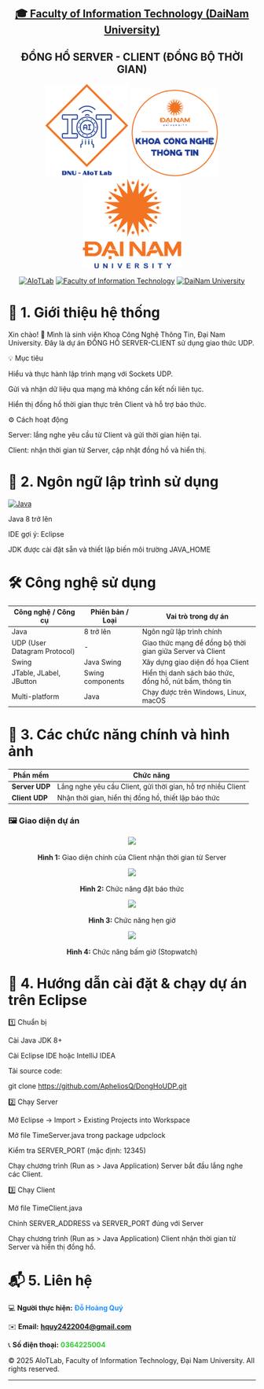<h2 align="center">
    <a href="https://dainam.edu.vn/vi/khoa-cong-nghe-thong-tin">
    🎓 Faculty of Information Technology (DaiNam University)
    </a>
</h2>
<h2 align="center">
    ĐỒNG HỒ SERVER - CLIENT (ĐỒNG BỘ THỜI GIAN)
</h2>
<div align="center">
    <p align="center">
        <img src="docs/aiotlab_logo.png" alt="AIoTLab Logo" width="170"/>
        <img src="docs/fitdnu_logo.png" alt="AIoTLab Logo" width="180"/>
        <img src="docs/dnu_logo.png" alt="DaiNam University Logo" width="200"/>
    </p>

[![AIoTLab](https://img.shields.io/badge/AIoTLab-green?style=for-the-badge)](https://www.facebook.com/DNUAIoTLab)
[![Faculty of Information Technology](https://img.shields.io/badge/Faculty%20of%20Information%20Technology-blue?style=for-the-badge)](https://dainam.edu.vn/vi/khoa-cong-nghe-thong-tin)
[![DaiNam University](https://img.shields.io/badge/DaiNam%20University-orange?style=for-the-badge)](https://dainam.edu.vn)

</div>

# 📖 1. Giới thiệu hệ thống
Xin chào! 👋
Mình là sinh viên Khoa Công Nghệ Thông Tin, Đại Nam University. Đây là dự án ĐỒNG HỒ SERVER-CLIENT sử dụng giao thức UDP.

💡 Mục tiêu

Hiểu và thực hành lập trình mạng với Sockets UDP.

Gửi và nhận dữ liệu qua mạng mà không cần kết nối liên tục.

Hiển thị đồng hồ thời gian thực trên Client và hỗ trợ báo thức.

⚙️ Cách hoạt động

Server: lắng nghe yêu cầu từ Client và gửi thời gian hiện tại.

Client: nhận thời gian từ Server, cập nhật đồng hồ và hiển thị.


# 🔧 2. Ngôn ngữ lập trình sử dụng
[![Java](https://img.shields.io/badge/Java-007396?style=for-the-badge&logo=java&logoColor=white)](https://www.java.com/)

Java 8 trở lên

IDE gợi ý: Eclipse

JDK được cài đặt sẵn và thiết lập biến môi trường JAVA_HOME
# 🛠️ Công nghệ sử dụng

| Công nghệ / Công cụ         | Phiên bản / Loại             | Vai trò trong dự án                                                      |
|-----------------------------|-----------------------------|-------------------------------------------------------------------------|
| Java                        | 8 trở lên                    | Ngôn ngữ lập trình chính                                                |
| UDP (User Datagram Protocol)| -                           | Giao thức mạng để đồng bộ thời gian giữa Server và Client               |
| Swing                       | Java Swing                  | Xây dựng giao diện đồ họa Client                                         |
| JTable, JLabel, JButton     | Swing components            | Hiển thị danh sách báo thức, đồng hồ, nút bấm, thông tin                 |
| Multi-platform              | Java                        | Chạy được trên Windows, Linux, macOS                                     |

# 🚀 3. Các chức năng chính và hình ảnh
| Phần mềm       | Chức năng                                                    |
| -------------- | ------------------------------------------------------------ |
| **Server UDP** | Lắng nghe yêu cầu Client, gửi thời gian, hỗ trợ nhiều Client |
| **Client UDP** | Nhận thời gian, hiển thị đồng hồ, thiết lập báo thức         |

### 🖼️ Giao diện dự án

<div align="center">
  <img src="https://github.com/user-attachments/assets/5037c511-586a-437e-97f0-2fa400f39476" width="70%">
  <p><b>Hình 1:</b> Giao diện chính của Client nhận thời gian từ Server</p>

  <img src="https://github.com/user-attachments/assets/1c24e41c-e141-4d7f-a251-4724bf61ccbc" width="70%">
  <p><b>Hình 2:</b> Chức năng đặt báo thức</p>

  <img src="https://github.com/user-attachments/assets/645e87d6-cb65-4acb-b273-39ee77d7d088" width="70%">
  <p><b>Hình 3:</b> Chức năng hẹn giờ</p>

  <img src="https://github.com/user-attachments/assets/9a74c375-4a08-469c-a1c9-a5996a41bcb2" width="70%">
  <p><b>Hình 4:</b> Chức năng bấm giờ (Stopwatch)</p>
</div>



# 📝 4. Hướng dẫn cài đặt & chạy dự án trên Eclipse
1️⃣ Chuẩn bị

Cài Java JDK 8+

Cài Eclipse IDE hoặc IntelliJ IDEA

Tải source code:

git clone https://github.com/ApheliosQ/DongHoUDP.git

2️⃣ Chạy Server

Mở Eclipse → Import > Existing Projects into Workspace

Mở file TimeServer.java trong package udpclock

Kiểm tra SERVER_PORT (mặc định: 12345)

Chạy chương trình (Run as > Java Application)
Server bắt đầu lắng nghe các Client.

3️⃣ Chạy Client

Mở file TimeClient.java

Chỉnh SERVER_ADDRESS và SERVER_PORT đúng với Server

Chạy chương trình (Run as > Java Application)
Client nhận thời gian từ Server và hiển thị đồng hồ.
# 📬 5. Liên hệ 



💻 **Người thực hiện:** <span style="color:#1E90FF"><b>Đỗ Hoàng Quý</b></span>  

✉️ **Email:** <a href="mailto:hquy2422004@gmail.com"><span style="color:#FF4500"><b>hquy2422004@gmail.com</b></span></a>  

📞 **Số điện thoại:** <span style="color:#32CD32"><b>0364225004</b></span>  

© 2025 AIoTLab, Faculty of Information Technology, Đại Nam University. All rights reserved.


---
